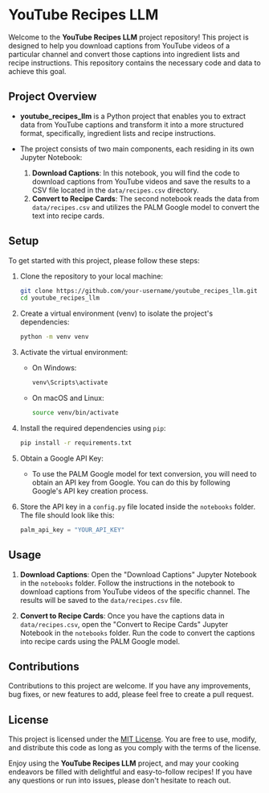 # YouTube Recipes LLM

Welcome to the **YouTube Recipes LLM** project repository! This project is designed to help you download captions from YouTube videos of a particular channel and convert those captions into ingredient lists and recipe instructions. This repository contains the necessary code and data to achieve this goal.

## Project Overview

- **youtube_recipes_llm** is a Python project that enables you to extract data from YouTube captions and transform it into a more structured format, specifically, ingredient lists and recipe instructions.

- The project consists of two main components, each residing in its own Jupyter Notebook:
  1. **Download Captions**: In this notebook, you will find the code to download captions from YouTube videos and save the results to a CSV file located in the `data/recipes.csv` directory.
  2. **Convert to Recipe Cards**: The second notebook reads the data from `data/recipes.csv` and utilizes the PALM Google model to convert the text into recipe cards.

## Setup

To get started with this project, please follow these steps:

1. Clone the repository to your local machine:
   ```bash
   git clone https://github.com/your-username/youtube_recipes_llm.git
   cd youtube_recipes_llm
   ```

2. Create a virtual environment (venv) to isolate the project's dependencies:
   ```bash
   python -m venv venv
   ```

3. Activate the virtual environment:
   - On Windows:
     ```bash
     venv\Scripts\activate
     ```
   - On macOS and Linux:
     ```bash
     source venv/bin/activate
     ```

4. Install the required dependencies using `pip`:
   ```bash
   pip install -r requirements.txt
   ```

5. Obtain a Google API Key:
   - To use the PALM Google model for text conversion, you will need to obtain an API key from Google. You can do this by following Google's API key creation process.

6. Store the API key in a `config.py` file located inside the `notebooks` folder. The file should look like this:
   ```python
   palm_api_key = "YOUR_API_KEY"
   ```

## Usage

1. **Download Captions**: Open the "Download Captions" Jupyter Notebook in the `notebooks` folder. Follow the instructions in the notebook to download captions from YouTube videos of the specific channel. The results will be saved to the `data/recipes.csv` file.

2. **Convert to Recipe Cards**: Once you have the captions data in `data/recipes.csv`, open the "Convert to Recipe Cards" Jupyter Notebook in the `notebooks` folder. Run the code to convert the captions into recipe cards using the PALM Google model.

## Contributions

Contributions to this project are welcome. If you have any improvements, bug fixes, or new features to add, please feel free to create a pull request.

## License

This project is licensed under the [MIT License](LICENSE). You are free to use, modify, and distribute this code as long as you comply with the terms of the license.

Enjoy using the **YouTube Recipes LLM** project, and may your cooking endeavors be filled with delightful and easy-to-follow recipes! If you have any questions or run into issues, please don't hesitate to reach out.
